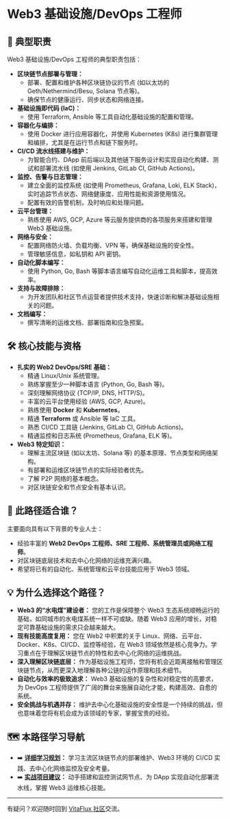 # Web3 基础设施/DevOps 工程师

## 🚀 典型职责

Web3 基础设施/DevOps 工程师的典型职责包括：

*   **区块链节点部署与管理：**
    *   部署、配置和维护各种区块链协议的节点 (如以太坊的 Geth/Nethermind/Besu, Solana 节点等)。
    *   确保节点的健康运行、同步状态和网络连接。
*   **基础设施即代码 (IaC)：**
    *   使用 Terraform, Ansible 等工具自动化基础设施的配置和管理。
*   **容器化与编排：**
    *   使用 Docker 进行应用容器化，并使用 Kubernetes (K8s) 进行集群管理和编排，尤其是在运行节点和链下服务时。
*   **CI/CD 流水线搭建与维护：**
    *   为智能合约、DApp 前后端以及其他链下服务设计和实现自动化构建、测试和部署流水线 (如使用 Jenkins, GitLab CI, GitHub Actions)。
*   **监控、告警与日志管理：**
    *   建立全面的监控系统 (如使用 Prometheus, Grafana, Loki, ELK Stack)，实时追踪节点状态、网络健康度、应用性能和资源使用情况。
    *   配置有效的告警机制，及时响应和处理问题。
*   **云平台管理：**
    *   熟练使用 AWS, GCP, Azure 等云服务提供商的各项服务来搭建和管理 Web3 基础设施。
*   **网络与安全：**
    *   配置网络防火墙、负载均衡、VPN 等，确保基础设施的安全性。
    *   管理敏感信息，如私钥和 API 密钥。
*   **自动化脚本编写：**
    *   使用 Python, Go, Bash 等脚本语言编写自动化运维工具和脚本，提高效率。
*   **支持与故障排除：**
    *   为开发团队和社区节点运营者提供技术支持，快速诊断和解决基础设施相关的问题。
*   **文档编写：**
    *   撰写清晰的运维文档、部署指南和应急预案。

## 🛠️ 核心技能与资格

*   **扎实的 Web2 DevOps/SRE 基础：**
    *   精通 Linux/Unix 系统管理。
    *   熟练掌握至少一种脚本语言 (Python, Go, Bash 等)。
    *   深刻理解网络协议 (TCP/IP, DNS, HTTP/S)。
    *   丰富的云平台使用经验 (AWS, GCP, Azure)。
    *   熟练使用 **Docker** 和 **Kubernetes**。
    *   精通 **Terraform** 或 Ansible 等 IaC 工具。
    *   熟悉 CI/CD 工具链 (Jenkins, GitLab CI, GitHub Actions)。
    *   精通监控和日志系统 (Prometheus, Grafana, ELK 等)。
*   **Web3 特定知识：**
    *   理解主流区块链 (如以太坊、Solana 等) 的基本原理、节点类型和网络架构。
    *   有部署和运维区块链节点的实际经验者优先。
    *   了解 P2P 网络的基本概念。
    *   对区块链安全和节点安全有基本认识。

## 👤 此路径适合谁？

主要面向具有以下背景的专业人士：

*   经验丰富的 **Web2 DevOps 工程师、SRE 工程师、系统管理员或网络工程师**。
*   对区块链底层技术和去中心化网络的运维充满兴趣。
*   希望将已有的自动化、系统管理和云平台技能应用于 Web3 领域。

## 💡 为什么选择这个路径？

*   **Web3 的“水电煤”建设者：** 您的工作是保障整个 Web3 生态系统顺畅运行的基础，如同城市的水电煤系统一样不可或缺。随着 Web3 应用的增长，对稳定可靠基础设施的需求只会越来越大。
*   **现有技能高度复用：** 您在 Web2 中积累的关于 Linux、网络、云平台、Docker、K8s、CI/CD、监控等经验，在 Web3 领域依然是核心竞争力。学习重点在于理解区块链节点的特性和去中心化网络的运维挑战。
*   **深入理解区块链底层：** 作为基础设施工程师，您将有机会近距离接触和管理区块链节点，从而更深入地理解各种公链的运作原理和技术细节。
*   **自动化与效率的极致追求：** Web3 基础设施的复杂性和对稳定性的高要求，为 DevOps 工程师提供了广阔的舞台来施展自动化才能，构建高效、自愈的系统。
*   **安全挑战与机遇并存：** 维护去中心化基础设施的安全性是一个持续的挑战，但也意味着您将有机会成为该领域的专家，掌握宝贵的经验。

## 🗺️ 本路径学习导航

*   ➡️ **[详细学习规划](./01-针对性学习路径.md)：** 学习主流区块链节点的部署维护、Web3 环境的 CI/CD 实践、去中心化网络监控及安全考量。
*   ➡️ **[实战项目建议](./02-作品集项目.md)：** 动手搭建和监控测试网节点、为 DApp 实现自动化部署流水线，掌握 Web3 运维核心技能。

---

有疑问？欢迎随时回到 [VitaFlux 社区](https://t.me/+04_gJoUytQo0MjBl)交流。
